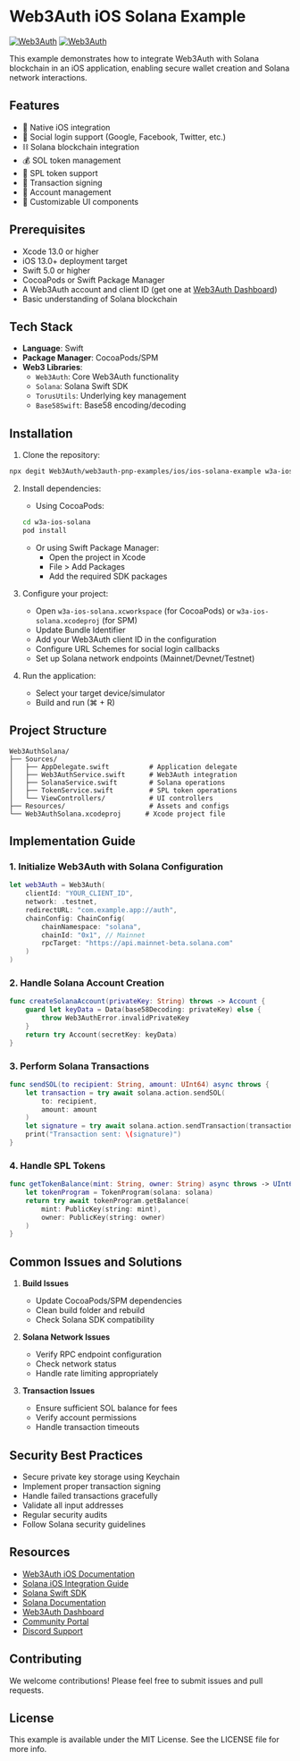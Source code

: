 # Web3Auth iOS Solana Example

[![Web3Auth](https://img.shields.io/badge/Web3Auth-SDK-blue)](https://web3auth.io/docs/sdk/pnp/ios)
[![Web3Auth](https://img.shields.io/badge/Web3Auth-Community-cyan)](https://community.web3auth.io)

This example demonstrates how to integrate Web3Auth with Solana blockchain in an iOS application, enabling secure wallet creation and Solana network interactions.

## Features

- 📱 Native iOS integration
- 🔐 Social login support (Google, Facebook, Twitter, etc.)
- ⛓️ Solana blockchain integration
- 💰 SOL token management
- 🔑 SPL token support
- 📝 Transaction signing
- 🔄 Account management
- 🎨 Customizable UI components

## Prerequisites

- Xcode 13.0 or higher
- iOS 13.0+ deployment target
- Swift 5.0 or higher
- CocoaPods or Swift Package Manager
- A Web3Auth account and client ID (get one at [Web3Auth Dashboard](https://dashboard.web3auth.io))
- Basic understanding of Solana blockchain

## Tech Stack

- **Language**: Swift
- **Package Manager**: CocoaPods/SPM
- **Web3 Libraries**: 
  - `Web3Auth`: Core Web3Auth functionality
  - `Solana`: Solana Swift SDK
  - `TorusUtils`: Underlying key management
  - `Base58Swift`: Base58 encoding/decoding

## Installation

1. Clone the repository:
```bash
npx degit Web3Auth/web3auth-pnp-examples/ios/ios-solana-example w3a-ios-solana
```

2. Install dependencies:
   - Using CocoaPods:
   ```bash
   cd w3a-ios-solana
   pod install
   ```
   - Or using Swift Package Manager:
     - Open the project in Xcode
     - File > Add Packages
     - Add the required SDK packages

3. Configure your project:
   - Open `w3a-ios-solana.xcworkspace` (for CocoaPods) or `w3a-ios-solana.xcodeproj` (for SPM)
   - Update Bundle Identifier
   - Add your Web3Auth client ID in the configuration
   - Configure URL Schemes for social login callbacks
   - Set up Solana network endpoints (Mainnet/Devnet/Testnet)

4. Run the application:
   - Select your target device/simulator
   - Build and run (⌘ + R)

## Project Structure

```
Web3AuthSolana/
├── Sources/
│   ├── AppDelegate.swift          # Application delegate
│   ├── Web3AuthService.swift      # Web3Auth integration
│   ├── SolanaService.swift        # Solana operations
│   ├── TokenService.swift         # SPL token operations
│   └── ViewControllers/           # UI controllers
├── Resources/                     # Assets and configs
└── Web3AuthSolana.xcodeproj      # Xcode project file
```

## Implementation Guide

### 1. Initialize Web3Auth with Solana Configuration

```swift
let web3Auth = Web3Auth(
    clientId: "YOUR_CLIENT_ID",
    network: .testnet,
    redirectURL: "com.example.app://auth",
    chainConfig: ChainConfig(
        chainNamespace: "solana",
        chainId: "0x1", // Mainnet
        rpcTarget: "https://api.mainnet-beta.solana.com"
    )
)
```

### 2. Handle Solana Account Creation

```swift
func createSolanaAccount(privateKey: String) throws -> Account {
    guard let keyData = Data(base58Decoding: privateKey) else {
        throw Web3AuthError.invalidPrivateKey
    }
    return try Account(secretKey: keyData)
}
```

### 3. Perform Solana Transactions

```swift
func sendSOL(to recipient: String, amount: UInt64) async throws {
    let transaction = try await solana.action.sendSOL(
        to: recipient,
        amount: amount
    )
    let signature = try await solana.action.sendTransaction(transaction)
    print("Transaction sent: \(signature)")
}
```

### 4. Handle SPL Tokens

```swift
func getTokenBalance(mint: String, owner: String) async throws -> UInt64 {
    let tokenProgram = TokenProgram(solana: solana)
    return try await tokenProgram.getBalance(
        mint: PublicKey(string: mint),
        owner: PublicKey(string: owner)
    )
}
```

## Common Issues and Solutions

1. **Build Issues**
   - Update CocoaPods/SPM dependencies
   - Clean build folder and rebuild
   - Check Solana SDK compatibility

2. **Solana Network Issues**
   - Verify RPC endpoint configuration
   - Check network status
   - Handle rate limiting appropriately

3. **Transaction Issues**
   - Ensure sufficient SOL balance for fees
   - Verify account permissions
   - Handle transaction timeouts

## Security Best Practices

- Secure private key storage using Keychain
- Implement proper transaction signing
- Handle failed transactions gracefully
- Validate all input addresses
- Regular security audits
- Follow Solana security guidelines

## Resources

- [Web3Auth iOS Documentation](https://web3auth.io/docs/sdk/pnp/ios)
- [Solana iOS Integration Guide](https://web3auth.io/docs/connect-blockchain/solana)
- [Solana Swift SDK](https://github.com/solana-labs/solana-swift)
- [Solana Documentation](https://docs.solana.com)
- [Web3Auth Dashboard](https://dashboard.web3auth.io)
- [Community Portal](https://community.web3auth.io)
- [Discord Support](https://discord.gg/web3auth)

## Contributing

We welcome contributions! Please feel free to submit issues and pull requests.

## License

This example is available under the MIT License. See the LICENSE file for more info.
